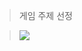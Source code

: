 > 게임 주제 선정



>![](C:\Users\soyeon\Desktop\졸업작품\graduation_project\KakaoTalk_20191011_220841683.jpg)